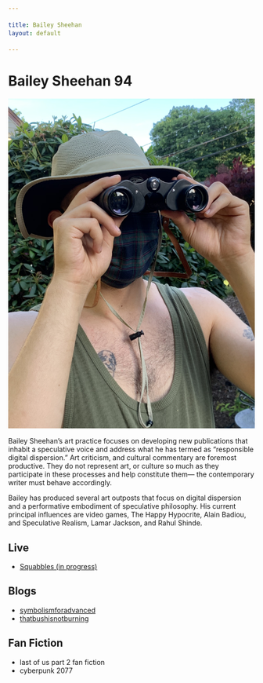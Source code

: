 ```yaml
---

title: Bailey Sheehan
layout: default

---
```


# Bailey Sheehan 94

![Image of Bailey](images/bailey.jpeg)

Bailey Sheehan’s art practice focuses on developing new publications that inhabit a speculative voice and address what he has termed as “responsible digital dispersion.” Art criticism, and cultural commentary are foremost productive. They do not represent art, or culture so much as they participate in these processes and help constitute them— the contemporary writer must behave accordingly.

Bailey has produced several art outposts that focus on digital dispersion and a performative embodiment of speculative philosophy. His current principal influences are video games, The Happy Hypocrite, Alain Badiou, and Speculative Realism, Lamar Jackson, and Rahul Shinde. 

## Live
* [Squabbles (in progress)](live/squabbles.html)

## Blogs
* [symbolismforadvanced](blog/)
* [thatbushisnotburning](http://thatbushisnotburning.net/)

## Fan Fiction
* last of us part 2 fan fiction
* cyberpunk 2077